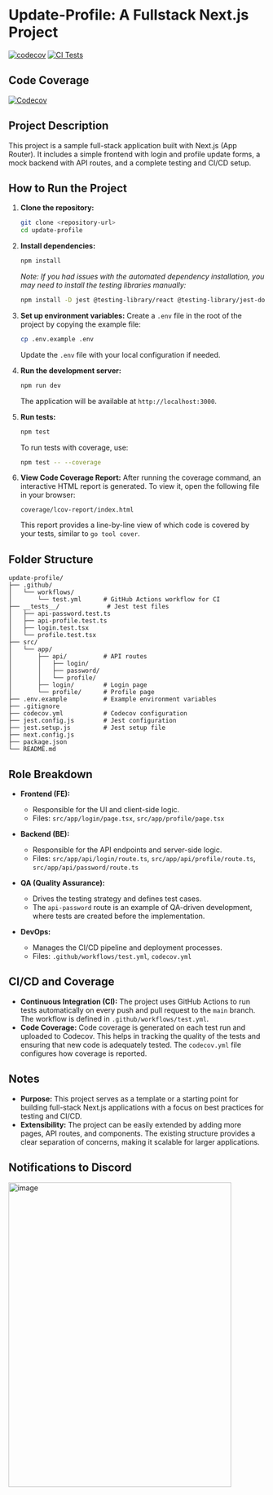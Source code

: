 # Update-Profile: A Fullstack Next.js Project

[![codecov](https://codecov.io/gh/AhWirayudha/unit-test-simple/graph/badge.svg?token=YOUR_TOKEN_HERE)](https://codecov.io/gh/AhWirayudha/unit-test-simple)
[![CI Tests](https://github.com/AhWirayudha/unit-test-simple/actions/workflows/test.yml/badge.svg)](https://github.com/AhWirayudha/unit-test-simple/actions/workflows/test.yml)

## Code Coverage

[![Codecov](https://codecov.io/gh/AhWirayudha/unit-test-simple/graphs/icicle.svg?token=YOUR_TOKEN_HERE)](https://codecov.io/gh/AhWirayudha/unit-test-simple)

## Project Description

This project is a sample full-stack application built with Next.js (App Router). It includes a simple frontend with login and profile update forms, a mock backend with API routes, and a complete testing and CI/CD setup.

## How to Run the Project

1.  **Clone the repository:**

    ```bash
    git clone <repository-url>
    cd update-profile
    ```

2.  **Install dependencies:**

    ```bash
    npm install
    ```

    _Note: If you had issues with the automated dependency installation, you may need to install the testing libraries manually:_

    ```bash
    npm install -D jest @testing-library/react @testing-library/jest-dom jest-environment-jsdom @types/jest
    ```

3.  **Set up environment variables:**
    Create a `.env` file in the root of the project by copying the example file:

    ```bash
    cp .env.example .env
    ```

    Update the `.env` file with your local configuration if needed.

4.  **Run the development server:**

    ```bash
    npm run dev
    ```

    The application will be available at `http://localhost:3000`.

5.  **Run tests:**

    ```bash
    npm test
    ```

    To run tests with coverage, use:

    ```bash
    npm test -- --coverage
    ```

6.  **View Code Coverage Report:**
    After running the coverage command, an interactive HTML report is generated. To view it, open the following file in your browser:
    ```
    coverage/lcov-report/index.html
    ```
    This report provides a line-by-line view of which code is covered by your tests, similar to `go tool cover`.

## Folder Structure

```
update-profile/
├── .github/
│   └── workflows/
│       └── test.yml      # GitHub Actions workflow for CI
├── __tests__/             # Jest test files
│   ├── api-password.test.ts
│   ├── api-profile.test.ts
│   ├── login.test.tsx
│   └── profile.test.tsx
├── src/
│   └── app/
│       ├── api/          # API routes
│       │   ├── login/
│       │   ├── password/
│       │   └── profile/
│       ├── login/        # Login page
│       └── profile/      # Profile page
├── .env.example          # Example environment variables
├── .gitignore
├── codecov.yml           # Codecov configuration
├── jest.config.js        # Jest configuration
├── jest.setup.js         # Jest setup file
├── next.config.js
├── package.json
└── README.md
```

## Role Breakdown

- **Frontend (FE):**

  - Responsible for the UI and client-side logic.
  - Files: `src/app/login/page.tsx`, `src/app/profile/page.tsx`

- **Backend (BE):**

  - Responsible for the API endpoints and server-side logic.
  - Files: `src/app/api/login/route.ts`, `src/app/api/profile/route.ts`, `src/app/api/password/route.ts`

- **QA (Quality Assurance):**

  - Drives the testing strategy and defines test cases.
  - The `api-password` route is an example of QA-driven development, where tests are created before the implementation.

- **DevOps:**
  - Manages the CI/CD pipeline and deployment processes.
  - Files: `.github/workflows/test.yml`, `codecov.yml`

## CI/CD and Coverage

- **Continuous Integration (CI):** The project uses GitHub Actions to run tests automatically on every push and pull request to the `main` branch. The workflow is defined in `.github/workflows/test.yml`.
- **Code Coverage:** Code coverage is generated on each test run and uploaded to Codecov. This helps in tracking the quality of the tests and ensuring that new code is adequately tested. The `codecov.yml` file configures how coverage is reported.

## Notes

- **Purpose:** This project serves as a template or a starting point for building full-stack Next.js applications with a focus on best practices for testing and CI/CD.
- **Extensibility:** The project can be easily extended by adding more pages, API routes, and components. The existing structure provides a clear separation of concerns, making it scalable for larger applications.

## Notifications to Discord

<img width="437" height="598" alt="image" src="https://github.com/user-attachments/assets/86591a25-c972-4be5-8ec9-a9c80cf56314" />

